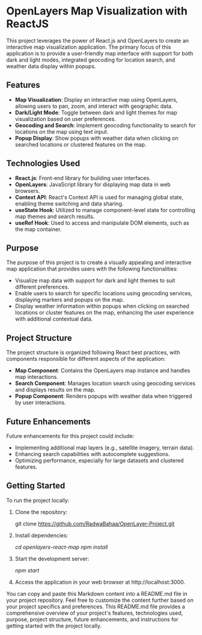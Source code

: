 # OpenLayers Map Visualization with ReactJS

This project leverages the power of React.js and OpenLayers to create an interactive map visualization application. The primary focus of this application is to provide a user-friendly map interface with support for both dark and light modes, integrated geocoding for location search, and weather data display within popups.

## Features

- **Map Visualization**: Display an interactive map using OpenLayers, allowing users to pan, zoom, and interact with geographic data.
- **Dark/Light Mode**: Toggle between dark and light themes for map visualization based on user preferences.
- **Geocoding and Search**: Implement geocoding functionality to search for locations on the map using text input.
- **Popup Display**: Show popups with weather data when clicking on searched locations or clustered features on the map.

## Technologies Used

- **React.js**: Front-end library for building user interfaces.
- **OpenLayers**: JavaScript library for displaying map data in web browsers.
- **Context API**: React's Context API is used for managing global state, enabling theme switching and data sharing.
- **useState Hook**: Utilized to manage component-level state for controlling map themes and search results.
- **useRef Hook**: Used to access and manipulate DOM elements, such as the map container.

## Purpose

The purpose of this project is to create a visually appealing and interactive map application that provides users with the following functionalities:

- Visualize map data with support for dark and light themes to suit different preferences.
- Enable users to search for specific locations using geocoding services, displaying markers and popups on the map.
- Display weather information within popups when clicking on searched locations or cluster features on the map, enhancing the user experience with additional contextual data.

## Project Structure

The project structure is organized following React best practices, with components responsible for different aspects of the application:

- **Map Component**: Contains the OpenLayers map instance and handles map interactions.
- **Search Component**: Manages location search using geocoding services and displays results on the map.
- **Popup Component**: Renders popups with weather data when triggered by user interactions.

## Future Enhancements

Future enhancements for this project could include:

- Implementing additional map layers (e.g., satellite imagery, terrain data).
- Enhancing search capabilities with autocomplete suggestions.
- Optimizing performance, especially for large datasets and clustered features.

## Getting Started

To run the project locally:

1. Clone the repository:

   git clone https://github.com/RadwaBahaa/OpenLayer-Project.git

2. Install dependencies:

   _cd openlayers-react-map_
   _npm install_

3. Start the development server:

   _npm start_

4. Access the application in your web browser at http://localhost:3000.

You can copy and paste this Markdown content into a README.md file in your project repository. Feel free to customize the content further based on your project specifics and preferences. This README.md file provides a comprehensive overview of your project's features, technologies used, purpose, project structure, future enhancements, and instructions for getting started with the project locally.
